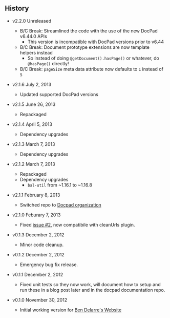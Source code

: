 ## History

- v2.2.0 Unreleased
	- B/C Break: Streamlined the code with the use of the new DocPad v6.44.0 APIs
		- This version is incompatible with DocPad versions prior to v6.44
	- B/C Break: Document prototype extensions are now template helpers instead
		- So instead of doing `@getDocument().hasPage()` or whatever, do `@hasPage()` directly!
	- B/C Break: `pageSize` meta data attribute now defaults to `1` instead of `5`

- v2.1.6 July 2, 2013
	- Updated supported DocPad versions

- v2.1.5 June 26, 2013
	- Repackaged

- v2.1.4 April 5, 2013
	- Dependency upgrades

- v2.1.3 March 7, 2013
	- Dependency upgrades

- v2.1.2 March 7, 2013
	- Repackaged
	- Dependency upgrades
		-  `bal-util` from ~1.16.1 to ~1.16.8

- v2.1.1 February 8, 2013
	- Switched repo to [Docpad organization](https://github.com/docpad/docpad-plugin-paged)

- v2.1.0 Feburary 7, 2013
	- Fixed [issue #2](https://github.com/docpad/docpad-plugin-paged/issues/1), now compatibile with cleanUrls plugin.

- v0.1.3 December 2, 2012
	- Minor code cleanup.
	
- v0.1.2 December 2, 2012
	- Emergency bug fix release.

- v0.1.1 December 2, 2012
	- Fixed unit tests so they now work, will document how to setup and run these in a blog post later and in the docpad documentation repo.

- v0.1.0 November 30, 2012
	- Initial working version for [Ben Delarre's Website](https://github.com/benjamind/delarre.net.docpad)
